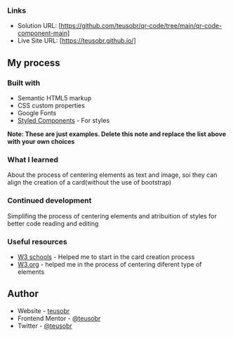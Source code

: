 
### Links

- Solution URL: [https://github.com/teusobr/qr-code/tree/main/qr-code-component-main]
- Live Site URL: [https://teusobr.github.io/]

## My process

### Built with

- Semantic HTML5 markup
- CSS custom properties
- Google Fonts
- [Styled Components](https://styled-components.com/) - For styles

**Note: These are just examples. Delete this note and replace the list above with your own choices**

### What I learned


About the process of centering elements as text and image, soi they can align
the creation of a card(without the use of bootstrap) 



### Continued development

Simplifing the process of centering elements and atribuition of styles for better code reading and editing

### Useful resources

- [W3 schools](https://www.w3schools.com/howto/howto_css_cards.asp) - Helped me to start in the card creation process
- [W3.org](https://www.w3.org/Style/Examples/007/center.en.tmpl) - helped me in the process of centering diferent type of elements


## Author

- Website - [teusobr](https://teusobr.github.io/)
- Frontend Mentor - [@teusobr](https://www.frontendmentor.io/profile/teusobr)
- Twitter - [@teusobr](https://www.twitter.com/teusobr)


